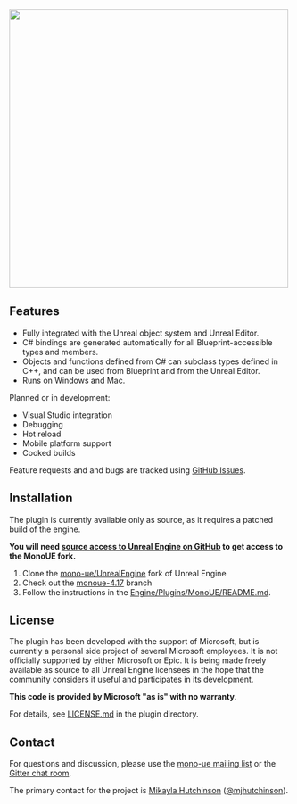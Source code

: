 <img src="code.png" width="500" style="align: center"/>

## Features

* Fully integrated with the Unreal object system and Unreal Editor.
* C# bindings are generated automatically for all Blueprint-accessible types and members.
* Objects and functions defined from C# can subclass types defined in C++, and can be used from Blueprint and from the Unreal Editor.
* Runs on Windows and Mac.

Planned or in development:

* Visual Studio integration
* Debugging
* Hot reload
* Mobile platform support
* Cooked builds

Feature requests and and bugs are tracked using [GitHub Issues](https://github.com/mono-ue/UnrealEngine/issues). 

## Installation

The plugin is currently available only as source, as it requires a patched build of the engine.

**You will need [source access to Unreal Engine on GitHub](https://www.unrealengine.com/ue4-on-github) to get access to the MonoUE fork.**

1. Clone the [mono-ue/UnrealEngine](https://github.com/mono-ue/UnrealEngine) fork of Unreal Engine
2. Check out the [monoue-4.17](https://github.com/mono-ue/UnrealEngine/tree/monoue-4.17) branch
3. Follow the instructions in the [Engine/Plugins/MonoUE/README.md](https://github.com/mono-ue/UnrealEngine/blob/monoue-4.17/Engine/Plugins/MonoUE/README.md#setup).

## License

The plugin has been developed with the support of Microsoft, but is currently a personal side project of several Microsoft employees. It is not officially supported by either Microsoft or Epic. It is being made freely available as source to all Unreal Engine licensees in the hope that the community considers it useful and participates in its development.

**This code is provided by Microsoft "as is" with no warranty**.

For details, see [LICENSE.md](https://github.com/mono-ue/UnrealEngine/blob/monoue-4.16/Engine/Plugins/MonoUE/LICENSE.md) in the plugin directory.

## Contact

For questions and discussion, please use the [mono-ue mailing list](https://lists.dot.net/mailman/listinfo/mono-ue) or the [Gitter chat room](https://gitter.im/mono-ue-unrealengine).

The primary contact for the project is [Mikayla Hutchinson](https://github.com/mhutch) ([@mjhutchinson](https://twitter.com/mjhutchinson)).
